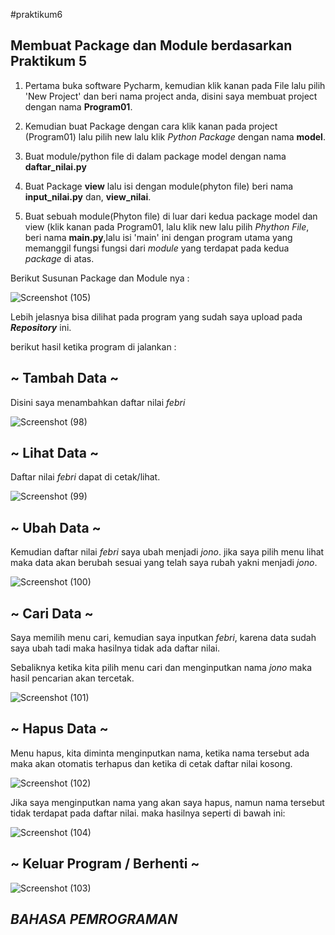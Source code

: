 #praktikum6

**Membuat Package dan Module berdasarkan Praktikum 5**
---

1. Pertama buka software Pycharm, kemudian klik kanan pada File lalu pilih 'New Project' dan beri nama project anda, disini saya membuat project dengan nama **Program01**.

2. Kemudian buat Package dengan cara klik kanan pada project (Program01) lalu pilih new lalu klik *Python Package* dengan nama **model**.

3. Buat module/python file di dalam package model dengan nama **daftar_nilai.py**

4. Buat Package **view** lalu isi dengan module(phyton file) beri nama **input_nilai.py** dan, **view_nilai**.

5. Buat sebuah module(Phyton file) di luar dari kedua package model dan view (klik kanan pada Program01, lalu klik new lalu pilih *Phython File*, beri nama **main.py**,lalu isi 'main' ini dengan program utama yang memanggil fungsi fungsi dari *module* yang terdapat pada kedua *package* di atas.

Berikut Susunan Package dan Module nya :

![Screenshot (105)](https://user-images.githubusercontent.com/57055098/71546893-491ea100-29cd-11ea-996b-2018c2c6b215.png)

Lebih jelasnya bisa dilihat pada program yang sudah saya upload pada ***Repository*** ini.

berikut hasil ketika program di jalankan :

~ Tambah Data ~
---

Disini saya menambahkan daftar nilai *febri*

![Screenshot (98)](https://user-images.githubusercontent.com/57055098/71546434-66ea0700-29c9-11ea-99d2-a0dae11dfc43.png)

~ Lihat Data ~
---

Daftar nilai *febri* dapat di cetak/lihat.

![Screenshot (99)](https://user-images.githubusercontent.com/57055098/71546435-67829d80-29c9-11ea-97dc-ec29501aef23.png)

~ Ubah Data ~
---

Kemudian daftar nilai *febri* saya ubah menjadi *jono*. jika saya pilih menu lihat maka data akan berubah sesuai yang telah saya rubah yakni menjadi *jono*.

![Screenshot (100)](https://user-images.githubusercontent.com/57055098/71546436-681b3400-29c9-11ea-9de0-59c71198350f.png)

~ Cari Data ~
---

Saya memilih menu cari, kemudian saya inputkan *febri*, karena data sudah saya ubah tadi maka hasilnya tidak ada daftar nilai.

Sebaliknya ketika kita pilih menu cari dan menginputkan nama *jono* maka hasil pencarian akan tercetak.

![Screenshot (101)](https://user-images.githubusercontent.com/57055098/71546437-681b3400-29c9-11ea-8b02-9c2802ada80a.png)

~ Hapus Data ~
---

Menu hapus, kita diminta menginputkan nama, ketika nama tersebut ada maka akan otomatis terhapus dan ketika di cetak daftar nilai kosong.

![Screenshot (102)](https://user-images.githubusercontent.com/57055098/71546438-68b3ca80-29c9-11ea-9083-2dabf3884472.png)

Jika saya menginputkan nama yang akan saya hapus, namun nama tersebut tidak terdapat pada daftar nilai. maka hasilnya seperti di bawah ini:

![Screenshot (104)](https://user-images.githubusercontent.com/57055098/71546620-81bd7b00-29cb-11ea-8a56-322265636de4.png)

~ Keluar Program / Berhenti ~
---

![Screenshot (103)](https://user-images.githubusercontent.com/57055098/71546440-694c6100-29c9-11ea-86d9-da0affbda2d9.png)

***BAHASA PEMROGRAMAN***
---
